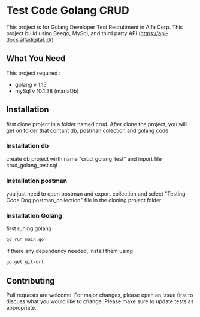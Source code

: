 # Test Code Golang CRUD

This project is for Golang Developer Test Recruitment in Alfa Corp. This project build using Beego, MySql, and third party API (https://api-docs.alfadigital.id/)

## What You Need

This project required :
- golang v 1.15
- mySql v 10.1.38 (mariaDb)

## Installation

first clone project in a folder named crud. 
After clone the project, you will get on folder that contant db, postman colection and golang code.

### Installation db

create db project wirth name "crud_golang_test" and inport file crud_golang_test.sql

### Installation postman 

you just need to open postman and export collection and select "Testing Code Dog.postman_collection" file in the cloning project folder 

### Installation Golang 

first runing golang  

```bash
go run main.go
```

if there any dependency needed, install them using

```bash
go get git-url
```

## Contributing
Pull requests are welcome. For major changes, please open an issue first to discuss what you would like to change.
Please make sure to update tests as appropriate.

